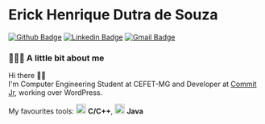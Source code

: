 # Erick Henrique Dutra de Souza
[![Github Badge](https://img.shields.io/badge/-Github-000?style=flat-square&logo=Github&logoColor=white&link=https://github.com/ErickHDdS)](https://github.com/ErickHDdS)
[![Linkedin Badge](https://img.shields.io/badge/-LinkedIn-blue?style=flat-square&logo=Linkedin&logoColor=white&link=https://www.linkedin.com/in/erickhenriquedds/)](https://www.linkedin.com/in/erickhenriquedds/)
[![Gmail Badge](https://img.shields.io/badge/-Gmail-c14438?style=flat-square&logo=Gmail&logoColor=white&link=mailto:erickhenriquedds@gmail.com)](mailto:erickhenriquedds@gmail.com)

### 👨🏻‍💻 A little bit about me

Hi there 👋🏻  
I'm Computer Engineering Student at CEFET-MG and Developer at [Commit Jr](https://commitjr.com/), working over WordPress.

My favourites tools: <img src="https://i.ibb.co/x8x6rqY/c-c.png" width="20"/> <b>C/C++</b>, <img src="https://i.ibb.co/XY1JV37/java.png" width="20"/> <b>Java</b>

<!--
  **ErickHDdS/ErickHDdS** is a ✨ _special_ ✨ repository because its `README.md` (this file) appears on your GitHub profile.

Here are some ideas to get you started:

- 🔭 I’m currently working on ...
- 🌱 I’m currently learning ...
- 👯 I’m looking to collaborate on ...
- 🤔 I’m looking for help with ...
- 💬 Ask me about ...
- 📫 How to reach me: ...
- 😄 Pronouns: ...
- ⚡ Fun fact: ...
-->
